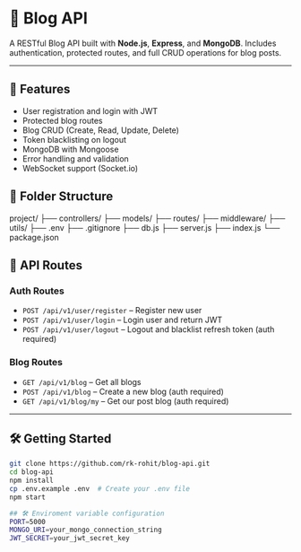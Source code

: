 # 📝 Blog API

A RESTful Blog API built with **Node.js**, **Express**, and **MongoDB**. Includes authentication, protected routes, and full CRUD operations for blog posts.

---

## 🚀 Features

- User registration and login with JWT
- Protected blog routes
- Blog CRUD (Create, Read, Update, Delete)
- Token blacklisting on logout
- MongoDB with Mongoose
- Error handling and validation
- WebSocket support (Socket.io)


## 📁 Folder Structure

project/
├── controllers/
├── models/
├── routes/
├── middleware/
├── utils/
├── .env
├── .gitignore
├── db.js
├── server.js
├── index.js
└── package.json


## 🔐 API Routes

### Auth Routes

- `POST /api/v1/user/register` – Register new user  
- `POST /api/v1/user/login` – Login user and return JWT  
- `POST /api/v1/user/logout` – Logout and blacklist refresh token (auth required)  

### Blog Routes

- `GET /api/v1/blog` – Get all blogs  
- `POST /api/v1/blog` – Create a new blog (auth required)  
- `GET /api/v1/blog/my` – Get our post blog (auth required)  

---

## 🛠️ Getting Started

```bash
git clone https://github.com/rk-rohit/blog-api.git
cd blog-api
npm install
cp .env.example .env  # Create your .env file
npm start

## 🛠️ Enviroment variable configuration
PORT=5000
MONGO_URI=your_mongo_connection_string
JWT_SECRET=your_jwt_secret_key


